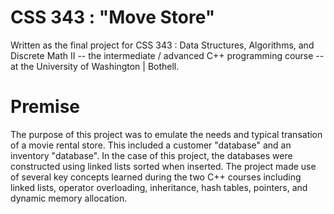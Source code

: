 # CSS 343 : "Move Store"
Written as the final project for CSS 343 : Data Structures, Algorithms, and Discrete Math II -- the intermediate / advanced C++ programming course -- at the University of Washington | Bothell.

# Premise
The purpose of this project was to emulate the needs and typical transation of a movie rental store.  This included a customer "database" and an inventory "database".  In the case of this project, the databases were constructed using linked lists sorted when inserted. The project made use of several key concepts learned during the two C++ courses including linked lists, operator overloading, inheritance, hash tables, pointers, and dynamic memory allocation.
